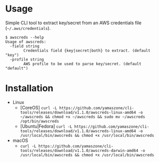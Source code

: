 # Usage
Simple CLI tool to extract key/secret from an AWS credentials file (`~/.aws/credentials`).
```
$ awscreds --help
Usage of awscreds:
  -field string
    	Credentials field {key|secret|both} to extract. (default "key")
  -profile string
    	AWS profile to be used to parse key/secret. (default "default")
```

# Installation
- Linux
  - [CoreOS] `curl -L https://github.com/yamaszone/cli-tools/releases/download/v1.1.0/awscreds-linux-amd64 -o ~/awscreds && chmod +x ~/awscreds && sudo mv ~/awscreds /opt/bin/awscreds`
  - [Ubuntu|Fedora] `curl -L https://github.com/yamaszone/cli-tools/releases/download/v1.1.0/awscreds-linux-amd64 -o /usr/local/bin/awscreds && chmod +x /usr/local/bin/awscreds`
- macOS
  - `curl -L https://github.com/yamaszone/cli-tools/releases/download/v1.1.0/awscreds-darwin-amd64 -o /usr/local/bin/awscreds && chmod +x /usr/local/bin/awscreds`

